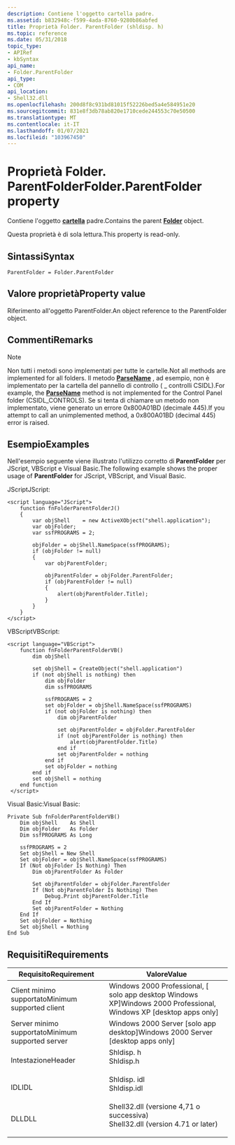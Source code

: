 ```yaml
---
description: Contiene l'oggetto cartella padre.
ms.assetid: b832948c-f599-4ada-8760-9280b86abfed
title: Proprietà Folder. ParentFolder (shldisp. h)
ms.topic: reference
ms.date: 05/31/2018
topic_type:
- APIRef
- kbSyntax
api_name:
- Folder.ParentFolder
api_type:
- COM
api_location:
- Shell32.dll
ms.openlocfilehash: 200d8f8c931bd81015f52226bed5a4e584951e20
ms.sourcegitcommit: 831e8f3db78ab820e1710cede244553c70e50500
ms.translationtype: MT
ms.contentlocale: it-IT
ms.lasthandoff: 01/07/2021
ms.locfileid: "103967450"
---
```

# <a name="folderparentfolder-property"></a><span data-ttu-id="3d635-103">Proprietà Folder. ParentFolder</span><span class="sxs-lookup"><span data-stu-id="3d635-103">Folder.ParentFolder property</span></span>

<span data-ttu-id="3d635-104">Contiene l'oggetto [**cartella**](folder.md) padre.</span><span class="sxs-lookup"><span data-stu-id="3d635-104">Contains the parent [**Folder**](folder.md) object.</span></span>

<span data-ttu-id="3d635-105">Questa proprietà è di sola lettura.</span><span class="sxs-lookup"><span data-stu-id="3d635-105">This property is read-only.</span></span>

## <a name="syntax"></a><span data-ttu-id="3d635-106">Sintassi</span><span class="sxs-lookup"><span data-stu-id="3d635-106">Syntax</span></span>


```JScript
ParentFolder = Folder.ParentFolder
```



## <a name="property-value"></a><span data-ttu-id="3d635-107">Valore proprietà</span><span class="sxs-lookup"><span data-stu-id="3d635-107">Property value</span></span>

<span data-ttu-id="3d635-108">Riferimento all'oggetto ParentFolder.</span><span class="sxs-lookup"><span data-stu-id="3d635-108">An object reference to the ParentFolder object.</span></span>

## <a name="remarks"></a><span data-ttu-id="3d635-109">Commenti</span><span class="sxs-lookup"><span data-stu-id="3d635-109">Remarks</span></span>

> [!Note]  
> <span data-ttu-id="3d635-110">Non tutti i metodi sono implementati per tutte le cartelle.</span><span class="sxs-lookup"><span data-stu-id="3d635-110">Not all methods are implemented for all folders.</span></span> <span data-ttu-id="3d635-111">Il metodo [**ParseName**](folder-parsename.md) , ad esempio, non è implementato per la cartella del pannello di controllo ( \_ controlli CSIDL).</span><span class="sxs-lookup"><span data-stu-id="3d635-111">For example, the [**ParseName**](folder-parsename.md) method is not implemented for the Control Panel folder (CSIDL\_CONTROLS).</span></span> <span data-ttu-id="3d635-112">Se si tenta di chiamare un metodo non implementato, viene generato un errore 0x800A01BD (decimale 445).</span><span class="sxs-lookup"><span data-stu-id="3d635-112">If you attempt to call an unimplemented method, a 0x800A01BD (decimal 445) error is raised.</span></span>

 

## <a name="examples"></a><span data-ttu-id="3d635-113">Esempio</span><span class="sxs-lookup"><span data-stu-id="3d635-113">Examples</span></span>

<span data-ttu-id="3d635-114">Nell'esempio seguente viene illustrato l'utilizzo corretto di **ParentFolder** per JScript, VBScript e Visual Basic.</span><span class="sxs-lookup"><span data-stu-id="3d635-114">The following example shows the proper usage of **ParentFolder** for JScript, VBScript, and Visual Basic.</span></span>

<span data-ttu-id="3d635-115">JScript</span><span class="sxs-lookup"><span data-stu-id="3d635-115">JScript:</span></span>


```JScript
<script language="JScript">
    function fnFolderParentFolderJ()
    {
        var objShell    = new ActiveXObject("shell.application");
        var objFolder;
        var ssfPROGRAMS = 2;
        
        objFolder = objShell.NameSpace(ssfPROGRAMS);
        if (objFolder != null)
        {
            var objParentFolder;
                
            objParentFolder = objFolder.ParentFolder;
            if (objParentFolder != null)
            {
                alert(objParentFolder.Title);
            }
        }
    }
</script>
```



<span data-ttu-id="3d635-116">VBScript</span><span class="sxs-lookup"><span data-stu-id="3d635-116">VBScript:</span></span>


```VB
<script language="VBScript">
    function fnFolderParentFolderVB()
        dim objShell
        
        set objShell = CreateObject("shell.application")
        if (not objShell is nothing) then
            dim objFolder
            dim ssfPROGRAMS
            
            ssfPROGRAMS = 2
            set objFolder = objShell.NameSpace(ssfPROGRAMS)
            if (not objFolder is nothing) then
                dim objParentFolder
                        
                set objParentFolder = objFolder.ParentFolder
                if (not objParentFolder is nothing) then
                    alert(objParentFolder.Title)
                end if
                set objParentFolder = nothing
            end if
            set objFolder = nothing
        end if
        set objShell = nothing
    end function
 </script>
```



<span data-ttu-id="3d635-117">Visual Basic:</span><span class="sxs-lookup"><span data-stu-id="3d635-117">Visual Basic:</span></span>


```VB
Private Sub fnFolderParentFolderVB()
    Dim objShell    As Shell
    Dim objFolder   As Folder
    Dim ssfPROGRAMS As Long
            
    ssfPROGRAMS = 2
    Set objShell = New Shell
    Set objFolder = objShell.NameSpace(ssfPROGRAMS)
    If (Not objFolder Is Nothing) Then
        Dim objParentFolder As Folder
                
        Set objParentFolder = objFolder.ParentFolder
        If (Not objParentFolder Is Nothing) Then
            Debug.Print objParentFolder.Title
        End If
        Set objParentFolder = Nothing
    End If
    Set objFolder = Nothing
    Set objShell = Nothing
End Sub
```



## <a name="requirements"></a><span data-ttu-id="3d635-118">Requisiti</span><span class="sxs-lookup"><span data-stu-id="3d635-118">Requirements</span></span>



| <span data-ttu-id="3d635-119">Requisito</span><span class="sxs-lookup"><span data-stu-id="3d635-119">Requirement</span></span> | <span data-ttu-id="3d635-120">Valore</span><span class="sxs-lookup"><span data-stu-id="3d635-120">Value</span></span> |
|-------------------------------------|----------------------------------------------------------------------------------------------------------------|
| <span data-ttu-id="3d635-121">Client minimo supportato</span><span class="sxs-lookup"><span data-stu-id="3d635-121">Minimum supported client</span></span><br/> | <span data-ttu-id="3d635-122">Windows 2000 Professional, \[ solo app desktop Windows XP\]</span><span class="sxs-lookup"><span data-stu-id="3d635-122">Windows 2000 Professional, Windows XP \[desktop apps only\]</span></span><br/>                                         |
| <span data-ttu-id="3d635-123">Server minimo supportato</span><span class="sxs-lookup"><span data-stu-id="3d635-123">Minimum supported server</span></span><br/> | <span data-ttu-id="3d635-124">Windows 2000 Server \[solo app desktop\]</span><span class="sxs-lookup"><span data-stu-id="3d635-124">Windows 2000 Server \[desktop apps only\]</span></span><br/>                                                           |
| <span data-ttu-id="3d635-125">Intestazione</span><span class="sxs-lookup"><span data-stu-id="3d635-125">Header</span></span><br/>                   | <dl> <span data-ttu-id="3d635-126"><dt>Shldisp. h</dt></span><span class="sxs-lookup"><span data-stu-id="3d635-126"><dt>Shldisp.h</dt></span></span> </dl>                           |
| <span data-ttu-id="3d635-127">IDL</span><span class="sxs-lookup"><span data-stu-id="3d635-127">IDL</span></span><br/>                      | <dl> <span data-ttu-id="3d635-128"><dt>Shldisp. idl</dt></span><span class="sxs-lookup"><span data-stu-id="3d635-128"><dt>Shldisp.idl</dt></span></span> </dl>                         |
| <span data-ttu-id="3d635-129">DLL</span><span class="sxs-lookup"><span data-stu-id="3d635-129">DLL</span></span><br/>                      | <dl> <span data-ttu-id="3d635-130"><dt>Shell32.dll (versione 4,71 o successiva)</dt></span><span class="sxs-lookup"><span data-stu-id="3d635-130"><dt>Shell32.dll (version 4.71 or later)</dt></span></span> </dl> |



 

 




